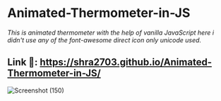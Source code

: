# Animated-Thermometer-in-JS
*_This is animated thermometer with the help of vanilla JavaScript here i didn't use any of the font-awesome direct icon only unicode used._*

## Link 🔗: https://shra2703.github.io/Animated-Thermometer-in-JS/

![Screenshot (150)](https://user-images.githubusercontent.com/113618935/226414775-d46d87bf-68ba-4989-831c-7b3b8b932856.png)



